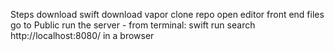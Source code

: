 Steps 
download swift
download vapor
clone repo
open editor
front end files go to Public
run the server 
    - from terminal: swift run
search http://localhost:8080/ in a browser
